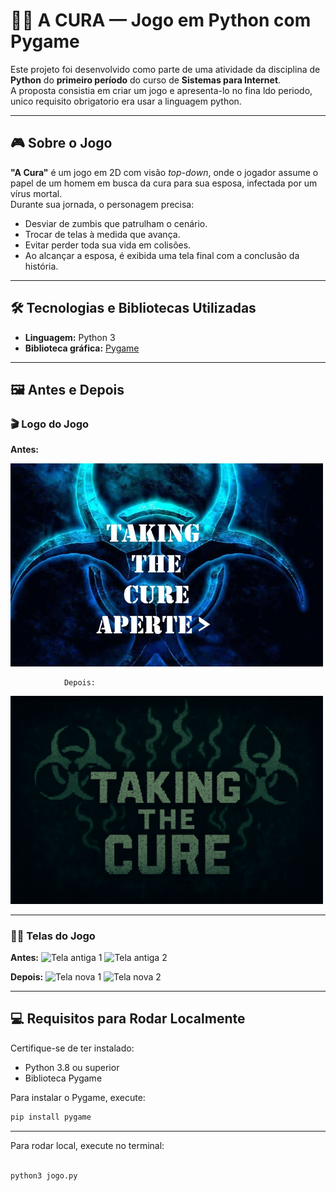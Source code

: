 # 🧟‍♂️ A CURA — Jogo em Python com Pygame

Este projeto foi desenvolvido como parte de uma atividade da disciplina de **Python** do **primeiro período** do curso de **Sistemas para Internet**.  
A proposta consistia em criar um jogo e apresenta-lo no fina ldo periodo, unico requisito obrigatorio era usar a linguagem python.

---

## 🎮 Sobre o Jogo

**"A Cura"** é um jogo em 2D com visão *top-down*, onde o jogador assume o papel de um homem em busca da cura para sua esposa, infectada por um vírus mortal.  
Durante sua jornada, o personagem precisa:

- Desviar de zumbis que patrulham o cenário.
- Trocar de telas à medida que avança.
- Evitar perder toda sua vida em colisões.
- Ao alcançar a esposa, é exibida uma tela final com a conclusão da história.

---

## 🛠️ Tecnologias e Bibliotecas Utilizadas

- **Linguagem:** Python 3
- **Biblioteca gráfica:**  [Pygame](https://www.pygame.org/)

---

## 🖼️ Antes e Depois

### 🎬 Logo do Jogo
**Antes:**


<img src="img/logo/Tela_inicial.jpg" width="500">

                Depois:


<img src="img/logo/logo.png" width="500">

---

### 🧟‍♂️ Telas do Jogo
**Antes:**
![Tela antiga 1](img/readme/fundo_antigo_1.jpg)
![Tela antiga 2](img/readme/fundo_antigo_2.jpg)

**Depois:**
![Tela nova 1](img/readme/fundo_novo_1.jpg)
![Tela nova 2](img/readme/fundo_novo_2.jpg)

---

## 💻 Requisitos para Rodar Localmente

Certifique-se de ter instalado:

- Python 3.8 ou superior
- Biblioteca Pygame

Para instalar o Pygame, execute:

```bash
pip install pygame

```

---
Para rodar local, execute no terminal:

```bash

python3 jogo.py

